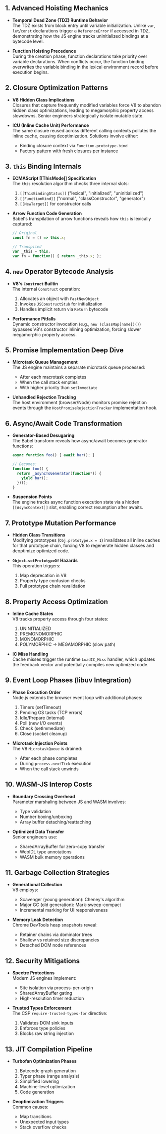 
## **1. Advanced Hoisting Mechanics**
- **Temporal Dead Zone (TDZ) Runtime Behavior**  
  The TDZ exists from block entry until variable initialization. Unlike `var`, `let`/`const` declarations trigger a `ReferenceError` if accessed in TDZ, demonstrating how the JS engine tracks uninitialized bindings at a bytecode level.

- **Function Hoisting Precedence**  
  During the creation phase, function declarations take priority over variable declarations. When conflicts occur, the function binding overwrites the variable binding in the lexical environment record before execution begins.

## **2. Closure Optimization Patterns**
- **V8 Hidden Class Implications**  
  Closures that capture frequently modified variables force V8 to abandon hidden class optimizations, leading to megamorphic property access slowdowns. Senior engineers strategically isolate mutable state.

- **ICU (Inline Cache Unit) Performance**  
  The same closure reused across different calling contexts pollutes the inline cache, causing deoptimization. Solutions involve either:
  - Binding closure context via `Function.prototype.bind`
  - Factory pattern with fresh closures per instance

## **3. `this` Binding Internals**
- **ECMAScript [[ThisMode]] Specification**  
  The `this` resolution algorithm checks three internal slots:
  1. `[[ThisBindingStatus]]` ("lexical", "initialized", "uninitialized")
  2. `[[FunctionKind]]` ("normal", "classConstructor", "generator")
  3. `[[NewTarget]]` for constructor calls

- **Arrow Function Code Generation**  
  Babel's transpilation of arrow functions reveals how `this` is lexically captured:
  ```javascript
  // Original
  const fn = () => this.x;
  
  // Transpiled
  var _this = this;
  var fn = function() { return _this.x; };
  ```

## **4. `new` Operator Bytecode Analysis**
- **V8's `Construct` Builtin**  
  The internal `Construct` operation:
  1. Allocates an object with `FastNewObject`
  2. Invokes `JSConstructStub` for initialization
  3. Handles implicit return via `Return` bytecode

- **Performance Pitfalls**  
  Dynamic constructor invocation (e.g., `new (classMap[name])()`) bypasses V8's constructor inlining optimization, forcing slower megamorphic property access.

## **5. Promise Implementation Deep Dive**
- **Microtask Queue Management**  
  The JS engine maintains a separate microtask queue processed:
  - After each macrotask completes
  - When the call stack empties
  - With higher priority than `setImmediate`

- **Unhandled Rejection Tracking**  
  The host environment (browser/Node) monitors promise rejection events through the `HostPromiseRejectionTracker` implementation hook.

## **6. Async/Await Code Transformation**
- **Generator-Based Desugaring**  
  The Babel transform reveals how async/await becomes generator functions:
  ```javascript
  async function foo() { await bar(); }
  
  // Becomes:
  function foo() {
    return _asyncToGenerator(function*() {
      yield bar();
    })();
  }
  ```

- **Suspension Points**  
  The engine tracks async function execution state via a hidden `[[AsyncContext]]` slot, enabling correct resumption after awaits.

## **7. Prototype Mutation Performance**
- **Hidden Class Transitions**  
  Modifying prototypes (`Obj.prototype.x = 1`) invalidates all inline caches for that prototype chain, forcing V8 to regenerate hidden classes and deoptimize optimized code.

- **`Object.setPrototypeOf` Hazards**  
  This operation triggers:
  1. Map deprecation in V8
  2. Property type confusion checks
  3. Full prototype chain revalidation

## **8. Property Access Optimization**
- **Inline Cache States**  
  V8 tracks property access through four states:
  1. UNINITIALIZED
  2. PREMONOMORPHIC
  3. MONOMORPHIC
  4. POLYMORPHIC → MEGAMORPHIC (slow path)

- **IC Miss Handling**  
  Cache misses trigger the runtime `LoadIC_Miss` handler, which updates the feedback vector and potentially compiles new optimized code.

## **9. Event Loop Phases (libuv Integration)**
- **Phase Execution Order**  
  Node.js extends the browser event loop with additional phases:
  1. Timers (setTimeout)
  2. Pending OS tasks (TCP errors)
  3. Idle/Prepare (internal)
  4. Poll (new I/O events)
  5. Check (setImmediate)
  6. Close (socket cleanup)

- **Microtask Injection Points**  
  The V8 `MicrotaskQueue` is drained:
  - After each phase completes
  - During `process.nextTick` execution
  - When the call stack unwinds

## **10. WASM-JS Interop Costs**
- **Boundary Crossing Overhead**  
  Parameter marshaling between JS and WASM involves:
  - Type validation
  - Number boxing/unboxing
  - Array buffer detaching/reattaching

- **Optimized Data Transfer**  
  Senior engineers use:
  - SharedArrayBuffer for zero-copy transfer
  - WebIDL type annotations
  - WASM bulk memory operations

## **11. Garbage Collection Strategies**
- **Generational Collection**  
  V8 employs:
  - Scavenger (young generation): Cheney's algorithm
  - Major GC (old generation): Mark-sweep-compact
  - Incremental marking for UI responsiveness

- **Memory Leak Detection**  
  Chrome DevTools heap snapshots reveal:
  - Retainer chains via dominator trees
  - Shallow vs retained size discrepancies
  - Detached DOM node references

## **12. Security Mitigations**
- **Spectre Protections**  
  Modern JS engines implement:
  - Site isolation via process-per-origin
  - SharedArrayBuffer gating
  - High-resolution timer reduction

- **Trusted Types Enforcement**  
  The CSP `require-trusted-types-for` directive:
  1. Validates DOM sink inputs
  2. Enforces type policies
  3. Blocks raw string injection

## **13. JIT Compilation Pipeline**
- **Turbofan Optimization Phases**  
  1. Bytecode graph generation
  2. Typer phase (range analysis)
  3. Simplified lowering
  4. Machine-level optimization
  5. Code generation

- **Deoptimization Triggers**  
  Common causes:
  - Map transitions
  - Unexpected input types
  - Stack overflow checks
